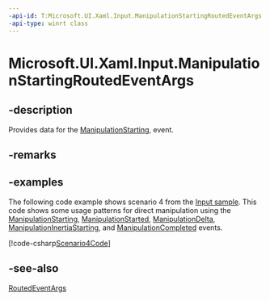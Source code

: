 ```yaml
---
-api-id: T:Microsoft.UI.Xaml.Input.ManipulationStartingRoutedEventArgs
-api-type: winrt class
---
```


<!-- Class syntax.
public class ManipulationStartingRoutedEventArgs : Microsoft.UI.Xaml.RoutedEventArgs, Microsoft.UI.Xaml.Input.IManipulationStartingRoutedEventArgs
-->

# Microsoft.UI.Xaml.Input.ManipulationStartingRoutedEventArgs

## -description
Provides data for the [ManipulationStarting](../microsoft.ui.xaml/uielement_manipulationstarting.md), event.

## -remarks

## -examples
The following code example shows scenario 4 from the [Input sample](https://github.com/microsoftarchive/msdn-code-gallery-microsoft/tree/411c271e537727d737a53fa2cbe99eaecac00cc0/Official%20Windows%20Platform%20Sample/Input%20XAML%20user%20input%20events%20sample). This code shows some usage patterns for direct manipulation using the [ManipulationStarting](../microsoft.ui.xaml/uielement_manipulationstarting.md), [ManipulationStarted](../microsoft.ui.xaml/uielement_manipulationstarted.md), [ManipulationDelta](../microsoft.ui.xaml/uielement_manipulationdelta.md), [ManipulationInertiaStarting](../microsoft.ui.xaml/uielement_manipulationinertiastarting.md), and [ManipulationCompleted](../microsoft.ui.xaml/uielement_manipulationcompleted.md) events.



[!code-csharp[Scenario4Code](../microsoft.ui.xaml/code/input/csharp/Scenario4.xaml.cs#SnippetScenario4Code)]

## -see-also
[RoutedEventArgs](../microsoft.ui.xaml/routedeventargs.md)
